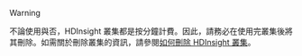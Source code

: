 

> [!WARNING]
> 不論使用與否，HDInsight 叢集都是按分鐘計費。因此，請務必在使用完叢集後將其刪除。如需關於刪除叢集的資訊，請參閱[如何刪除 HDInsight 叢集](../articles/hdinsight/hdinsight-delete-cluster.md)。
> 
> 


